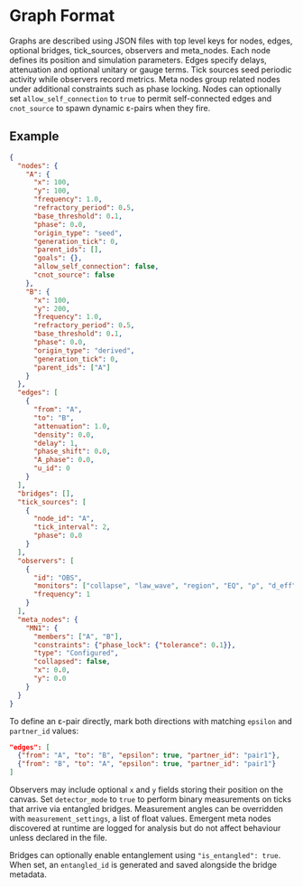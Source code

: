# Graph Format

Graphs are described using JSON files with top level keys for nodes, edges, optional bridges, tick_sources, observers and meta_nodes. Each node defines its position and simulation parameters. Edges specify delays, attenuation and optional unitary or gauge terms. Tick sources seed periodic activity while observers record metrics. Meta nodes group related nodes under additional constraints such as phase locking.
Nodes can optionally set ``allow_self_connection`` to ``true`` to permit self-connected edges and ``cnot_source`` to spawn dynamic ε-pairs when they fire.

## Example
```json
{
  "nodes": {
    "A": {
      "x": 100,
      "y": 100,
      "frequency": 1.0,
      "refractory_period": 0.5,
      "base_threshold": 0.1,
      "phase": 0.0,
      "origin_type": "seed",
      "generation_tick": 0,
      "parent_ids": [],
      "goals": {},
      "allow_self_connection": false,
      "cnot_source": false
    },
    "B": {
      "x": 100,
      "y": 200,
      "frequency": 1.0,
      "refractory_period": 0.5,
      "base_threshold": 0.1,
      "phase": 0.0,
      "origin_type": "derived",
      "generation_tick": 0,
      "parent_ids": ["A"]
    }
  },
  "edges": [
    {
      "from": "A",
      "to": "B",
      "attenuation": 1.0,
      "density": 0.0,
      "delay": 1,
      "phase_shift": 0.0,
      "A_phase": 0.0,
      "u_id": 0
    }
  ],
  "bridges": [],
  "tick_sources": [
    {
      "node_id": "A",
      "tick_interval": 2,
      "phase": 0.0
    }
  ],
  "observers": [
    {
      "id": "OBS",
      "monitors": ["collapse", "law_wave", "region", "EQ", "ρ", "d_eff", "σ"],
      "frequency": 1
    }
  ],
  "meta_nodes": {
    "MN1": {
      "members": ["A", "B"],
      "constraints": {"phase_lock": {"tolerance": 0.1}},
      "type": "Configured",
      "collapsed": false,
      "x": 0.0,
      "y": 0.0
    }
  }
}
```

To define an ε-pair directly, mark both directions with matching ``epsilon`` and ``partner_id`` values:

```json
"edges": [
  {"from": "A", "to": "B", "epsilon": true, "partner_id": "pair1"},
  {"from": "B", "to": "A", "epsilon": true, "partner_id": "pair1"}
]
```

Observers may include optional `x` and `y` fields storing their position on the canvas. Set `detector_mode` to `true` to perform binary measurements on ticks that arrive via entangled bridges. Measurement angles can be overridden with `measurement_settings`, a list of float values. Emergent meta nodes discovered at runtime are logged for analysis but do not affect behaviour unless declared in the file.

Bridges can optionally enable entanglement using `"is_entangled": true`. When
set, an `entangled_id` is generated and saved alongside the bridge metadata.
